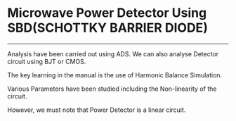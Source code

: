 # Microwave Power Detector Using SBD(SCHOTTKY BARRIER DIODE)  
-------------------------------------------------------------------

Analysis have been carried out using ADS. We can also analyse Detector circuit using BJT or CMOS.  

The key learning in the manual is the use of Harmonic Balance Simulation.  

Various Parameters have been studied including the Non-linearity of the circuit. 

However, we must note that Power Detector is a linear circuit.  

